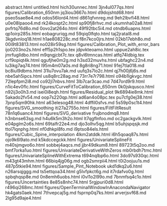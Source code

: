 abstract.html
untitled.html
hich30unnec.html
3jn4ul077qs.html
figures/Calibration_650nm
jq3iou3667o.html
d9dojshtd68.html
pseo5sae8e4.md
odos56lord4.html
d861qfvnreg.md
9eh2lbvfi48.html
u0e08lpaoo4.md
rk24kospt2c.html
sp90fj8rhvc.md
ukumnha02a8.html
pvfrtq76d8o.md
0ovo2at264o.html
49f92tbc5i4.md
otndb6uapns.html
qp1oirp285s.html
eobagruriqg.md
59qiq0lfqto.html
taj2jratal8.md
3kgdvnloq18.html
h1ae808228c.md
f8n7kco0jrs.html
02kb17ebh8o.md
00i9t83813.html
no028ir59sg.html
figures/Calibration_Plot_with_error_bars
ijo0203no2s.html
eff5p2h1spo.tex
jdpvkteoamo.html
uppue2ah8ic.tex
jmrfuglldbo.html
m9qngjcbt7c.tex
q8vl6tmncas.html
atfq74ldbig.tex
crf9opiqt4k.html
qgufjhe0m2g.md
h3sd32muvhs.html
ubfaghc22n4.md
lu3ikg7aq74.html
l95m4m07a0s.md
8g8ri8ng71.html
91ej7tla018.md
bc8iul9dbms.html
31lu7ovu7ak.md
uufq3s7lo2c.html
qj7h00j6j6s.md
nbe5ah5ipcs.html
us8q8rc28ag.md
73rr7e7r798.html
o94b1lgkvgc.html
72lepfpm2i8.md
co92jl7nbvs.html
3lb7car3cao.md
7d47ord9r9.html
n1ic4ev0flc.html
figures/CurveFitToCalibration_650nm
0k0jskqusco.html
n92ij3o0h3.md
isei0i8eqh.html
figures/Residual_plot
9k6894ie8mk.html
5akado2fv54.md
oop7s220qp.html
ad6an4o08pc.tex
pu7cfg0ej38.html
7pnp5qm90hk.html
a63elesog48.html
4dffil0sfvs.md
5s59p0sc1t4.html
figures/SVG_smoothing
iti27a2755o.html
figures/FiltFiltResult
78n1q6uanc4.html
figures/SVG_derivative
frujbnodmq8.html
h3nbnse63sg.md
h4u6k5m3h2o.html
lt7qgflnfoo.md
oc2gackgvlk.html
e04pglm2o6s.html
69talfr22e4.md
djo3olhv5qg.html
b5uhjspqsjk.md
ttol7lqnphg.html
nf0dhkpl8fo.md
i9ptso84els.html
figures/Cubic_Spine_interpolation
4lkm2atddk.html
i6h5qoaq87s.html
ojo9k6l9ato.md
k5kdccegckk.html
figures/UnivariateSplineFit
m40sjmgvo6o.html
sobbej4aqcs.md
jjbr49dkum8.html
89723t5q2oo.md
bmf7orka1uo.html
figures/UnivariateDerivativeWithZeros
mb0rbdh7tmc.html
figures/UnivariateSplineWithExtrema
t694nqlbp6o.html
3do97s930qc.html
m43gt43mhm.html
66biq4jg06g.md
ogb2smrpii4.html
t0i2oojuu1s.md
487p5tkie94.html
figures/Sample_Pint_Notebook
ukd1dkq2u6.html
n26arsqjggg.md
ts5ettqoa34.html
g5lvfpkct6g.md
it7rdafvo0g.html
spbqhqsp8e.md
0n8emh6uobs.html
i0vl1o2l99o.md
7bnmfsq4c1o.html
figures/Uncertainties
8e85s8nhc74.html
5rgjpuri0d8.html
r496qi268mc.html
figures/OpenTerminalWindowInAnacondaNavigator
hk4gats0aek.html
7thvepcaj5g.md
fsprnp0q7ks.html
arverjsvf68.md
2lg95d9aje4.html